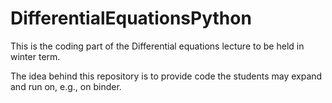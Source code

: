 # DifferentialEquationsPython
This is the coding part of the Differential equations lecture to be held in winter term.

The idea behind this repository is to provide code the students may expand and run on, e.g., on binder.
